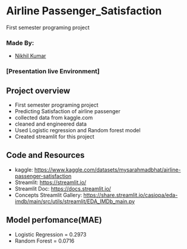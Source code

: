 # Airline Passenger_Satisfaction
First semester programing project

### Made By:
 * [Nikhil Kumar](https://github.com/NikhilSingh45612/Airline_Passenger_Satisfaction.git)


### [Presentation live Environment]

## Project overview
* First semester programing project
* Predicting Satisfaction of airline passenger
* collected data from kaggle.com
* cleaned and engineered data
* Used Logistic regression and Random forest model 
* Created streamlit for this project

## Code and Resources
* kaggle: https://www.kaggle.com/datasets/mysarahmadbhat/airline-passenger-satisfaction
* Streamlit: https://streamlit.io/
* Streamlit Doc: https://docs.streamlit.io/
* Concepts Streamlit Gallery: https://share.streamlit.io/casiopa/eda-imdb/main/src/utils/streamlit/EDA_IMDb_main.py    

## Model perfomance(MAE)
* Logistic Regression = 0.2973
* Random Forest = 0.0716
